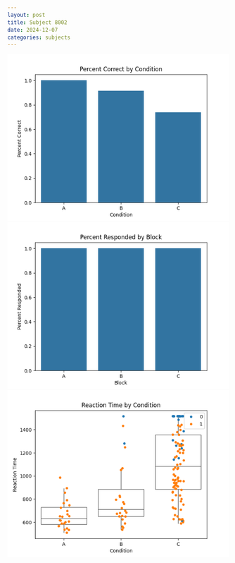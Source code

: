 ```yaml
---
layout: post
title: Subject 8002
date: 2024-12-07
categories: subjects
---
```


![](data/8002/run-22/8002_ATS_percent_correct.png)
![](data/8002/run-22/8002_ATS_percent_responded.png)
![](data/8002/run-22/8002_ATS_rt.png)
